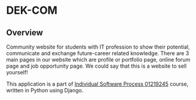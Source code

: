 # DEK-COM

## Overview
Community website for students with IT profession to show their potential, communicate and  exchange future-career related knowledge. There are 3 main pages in our website which are profile or portfolio page, online forum page and job opportunity page. We could say that this is a website to sell yourself!

This application is a part of [Individual Software Process 01219245](https://cpske.github.io/ISP/) course, written in Python using Django. 



